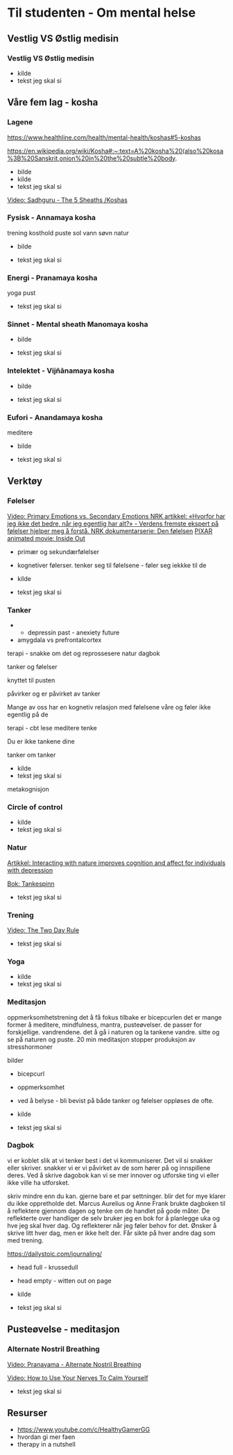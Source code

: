 # Til studenten - Om mental helse

## Vestlig VS Østlig medisin

### Vestlig VS Østlig medisin

<object  data="images/vest-ost.svg" type="image/svg+xml" ></object>

- kilde
- tekst jeg skal si



## Våre fem lag - kosha

### Lagene

https://www.healthline.com/health/mental-health/koshas#5-koshas

https://en.wikipedia.org/wiki/Kosha#:~:text=A%20kosha%20(also%20kosa%3B%20Sanskrit,onion%20in%20the%20subtle%20body.

- bilde
- kilde
- tekst jeg skal si

[Video: Sadhguru - The 5 Sheaths /Koshas](https://www.youtube.com/watch?v=7b8xNsquWx0)



### Fysisk - Annamaya kosha
trening
kosthold
puste
sol
vann
søvn
natur

- bilde

- tekst jeg skal si



### Energi -  Pranamaya kosha

<object  data="images/lunger.svg" type="image/svg+xml" ></object>

yoga
pust

- tekst jeg skal si



### Sinnet - Mental sheath Manomaya kosha

- bilde

- tekst jeg skal si



### Intelektet - Vijñānamaya kosha

- bilde

- tekst jeg skal si



### Eufori - Anandamaya kosha
meditere

- bilde

- tekst jeg skal si



## Verktøy

### Følelser

<object  data="images/folelser.svg" type="image/svg+xml" ></object>


[Video: Primary Emotions vs. Secondary Emotions ](https://www.youtube.com/watch?v=Yqi7jp6tKZI)
[NRK artikkel: «Hvorfor har jeg ikke det bedre, når jeg egentlig har alt?» - Verdens fremste ekspert på følelser hjelper meg å forstå. ](https://www.nrk.no/kultur/xl/njal-engsaeth-intervjuer-paul-ekman_-_hvorfor-har-jeg-ikke-det-bedre_-nar-jeg-egentlig-har-alt__-1.14777613)
[NRK dokumentarserie: Den følelsen](https://www.nrk.no/video/MKTV60000519)
[PIXAR animated movie: Inside Out](https://www.imdb.com/title/tt2096673/)


- primær og sekundærfølelser

- kognetiver følerser. tenker seg til følelsene - føler seg iekkke til de


- kilde
- tekst jeg skal si




### Tanker

<object  data="images/tanker.svg" type="image/svg+xml" ></object>


- - depressin past - anexiety future
- amygdala vs prefrontalcortex

terapi - snakke om det og reprossesere
natur
dagbok


tanker og følelser


knyttet til pusten

påvirker og er påvirket av tanker


Mange av oss har en kognetiv relasjon med følelsene våre og føler ikke egentlig på de


 terapi - cbt
 lese
 meditere
 tenke

 Du er ikke tankene dine

tanker om tanker

- kilde
- tekst jeg skal si

metakognisjon


### Circle of control

<object data="images/kontroll.svg" type="image/svg+xml" ></object>

- kilde
- tekst jeg skal si



### Natur

<object data="images/natur.svg" type="image/svg+xml" ></object>

[Artikkel: Interacting with nature improves cognition and affect for individuals with depression](https://www.sciencedirect.com/science/article/abs/pii/S0165032712002005)

[Bok: Tankespinn](https://www.norli.no/tankespinn-2)

- tekst jeg skal si



### Trening

<object  data="images/trening.svg" type="image/svg+xml" ></object>

[Video: The Two Day Rule](https://www.youtube.com/watch?v=bfLHTLQZ5nc)


- tekst jeg skal si



### Yoga

<object  data="images/yoga.svg" type="image/svg+xml" ></object>


- kilde
- tekst jeg skal si



### Meditasjon

<object  data="images/meditasjon.svg" type="image/svg+xml" ></object>


oppmerksomhetstrening
det å få fokus tilbake er bicepcurlen
det er mange former å meditere, mindfulness, mantra, pusteøvelser. de passer for forskjellige. vandrendene. det å gå i naturen og la tankene vandre. sitte og se på naturen og puste.
20 min meditasjon stopper produksjon av stresshormoner

bilder
- bicepcurl
- oppmerksomhet

- ved å belyse - bli bevist på både tanker og følelser oppløses de ofte.

- kilde
- tekst jeg skal si



### Dagbok

<object  data="images/dagbok.svg" type="image/svg+xml" ></object>

vi er koblet slik at vi tenker best i det vi kommuniserer. Det vil si snakker eller skriver.
snakker vi er vi påvirket av de som hører på og innspillene deres.
Ved å skrive dagobok kan vi se mer innover og utforske ting vi eller ikke ville ha utforsket.

skriv mindre enn du kan. gjerne bare et par settninger. blir det for mye klarer du ikke oppretholde det.
Marcus Aurelius og Anne Frank brukte dagboken til å reflektere gjennom dagen og tenke om de handlet på gode måter. De reflekterte over handliger de
selv bruker jeg en bok for å planlegge uka og hve jeg skal hver dag. Og reflekterer når jeg føler behov for det. Ønsker å skrive litt hver dag, men er ikke helt der. Får sikte på hver andre dag som med trening.

https://dailystoic.com/journaling/


- head full - krussedull
- head empty - witten out on page


- kilde
- tekst jeg skal si



## Pusteøvelse - meditasjon


### Alternate Nostril Breathing

<object  data="images/anb.svg" type="image/svg+xml" ></object>

[Video: Pranayama - Alternate Nostril Breathing](https://www.youtube.com/watch?v=G8xIEzX40bA)

[Video: How to Use Your Nerves To Calm Yourself](https://www.youtube.com/watch?v=HKwUx9GNXeA)

- tekst jeg skal si



## Resurser

- https://www.youtube.com/c/HealthyGamerGG
- hvordan gi mer faen 
- therapy in a nutshell




<!-- TODO

 Kilder
# you are not your brain
## chatter
- Healthy gamer gg
- theraphy in a nutshell
+++


- lage bilder


- fjern index
 -->

<!-- https://www.healthline.com/health/mental-health/koshas#5-koshas

Jeg er takknemlig for muligheten til å dele dette med dere

```
Vi ser etter bidrag som kan være interessante for studenter, og er åpne for det meste av temaer. Med andre ord, en god anledning til å teste ut et innlegg eller en stand med relativt frie tøyler😊 Vi tar også imot bidrag som har vært holdt på andre arrangementer tidligere, så lenge det ikke er noe for mange av studentene kan tenkes ha vært publikum for allerede. Begge arrangementene foregår i Oslo🌻
```


>Vi ser på en ca 5 ting om mental helse det kan være nyttig å være klar over og et par resurser du kan raskt ta ibruk for å takle stress i studiehverdagen bedre.

Bruke ideer fra tankespinn 

20 min!

- finn hva som gir og tar energi
- prøv å gjør ting du trenger å gjøre bedre ved  kombinere det med ting du liker


- imposter syndrom - bare tanker

Jeg har lyst til å si noe som ikke bare er en generell oppsummering av mental helse slik som "alle" har. 

- https://www.youtube.com/c/HealthyGamerGG
- hvordan gi mer faen 
- therapy in a nutshell

-->